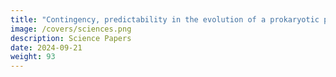 ```yaml
---
title: "Contingency, predictability in the evolution of a prokaryotic pangenome"
image: /covers/sciences.png
description: Science Papers
date: 2024-09-21
weight: 93
---
```


